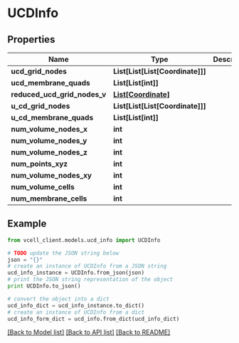 # UCDInfo


## Properties
Name | Type | Description | Notes
------------ | ------------- | ------------- | -------------
**ucd_grid_nodes** | **List[List[List[Coordinate]]]** |  | [optional] 
**ucd_membrane_quads** | **List[List[int]]** |  | [optional] 
**reduced_ucd_grid_nodes_v** | [**List[Coordinate]**](Coordinate.md) |  | [optional] 
**u_cd_grid_nodes** | **List[List[List[Coordinate]]]** |  | [optional] 
**u_cd_membrane_quads** | **List[List[int]]** |  | [optional] 
**num_volume_nodes_x** | **int** |  | [optional] 
**num_volume_nodes_y** | **int** |  | [optional] 
**num_volume_nodes_z** | **int** |  | [optional] 
**num_points_xyz** | **int** |  | [optional] 
**num_volume_nodes_xy** | **int** |  | [optional] 
**num_volume_cells** | **int** |  | [optional] 
**num_membrane_cells** | **int** |  | [optional] 

## Example

```python
from vcell_client.models.ucd_info import UCDInfo

# TODO update the JSON string below
json = "{}"
# create an instance of UCDInfo from a JSON string
ucd_info_instance = UCDInfo.from_json(json)
# print the JSON string representation of the object
print UCDInfo.to_json()

# convert the object into a dict
ucd_info_dict = ucd_info_instance.to_dict()
# create an instance of UCDInfo from a dict
ucd_info_form_dict = ucd_info.from_dict(ucd_info_dict)
```
[[Back to Model list]](../README.md#documentation-for-models) [[Back to API list]](../README.md#documentation-for-api-endpoints) [[Back to README]](../README.md)


